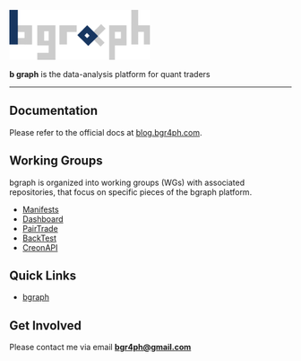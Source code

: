 ![bgraph-logo](./images/bgraph_resize.png)

**b graph** is the data-analysis platform for quant traders

---

## Documentation
Please refer to the official docs at [blog.bgr4ph.com](https://blog.bgr4ph.com).

## Working Groups
bgraph is organized into working groups (WGs) with associated repositories, that focus on specific pieces of the bgraph platform. 

* [Manifests](https://github.com/bgr4ph/manifests)
* [Dashboard](https://github.com/bgr4ph/dashboard)
* [PairTrade](https://github.com/bgr4ph/pair-trade)
* [BackTest](https://github.com/bgr4ph/backtest)
* [CreonAPI](https://github.com/bgr4ph/creon-api)

## Quick Links
* [bgraph](https://www.bgr4ph.com)

## Get Involved
Please contact me via email **bgr4ph@gmail.com**
